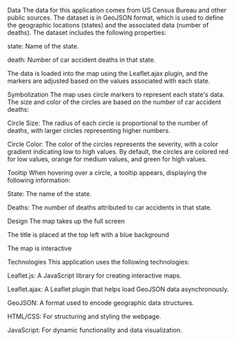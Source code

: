 Data
The data for this application comes from US Census Bureau and other public sources. The dataset is in GeoJSON format, which is used to define the geographic locations (states) and the associated data (number of deaths). The dataset includes the following properties:

state: Name of the state.

death: Number of car accident deaths in that state.

The data is loaded into the map using the Leaflet.ajax plugin, and the markers are adjusted based on the values associated with each state.

Symbolization
The map uses circle markers to represent each state's data. The size and color of the circles are based on the number of car accident deaths:

Circle Size: The radius of each circle is proportional to the number of deaths, with larger circles representing higher numbers.

Circle Color: The color of the circles represents the severity, with a color gradient indicating low to high values. By default, the circles are colored red for low values, orange for medium values, and green for high values.

Tooltip
When hovering over a circle, a tooltip appears, displaying the following information:

State: The name of the state.

Deaths: The number of deaths attributed to car accidents in that state.

Design
The map takes up the full screen

The title is placed at the top left with a blue background

The map is interactive

Technologies
This application uses the following technologies:

Leaflet.js: A JavaScript library for creating interactive maps.

Leaflet.ajax: A Leaflet plugin that helps load GeoJSON data asynchronously.

GeoJSON: A format used to encode geographic data structures.

HTML/CSS: For structuring and styling the webpage.

JavaScript: For dynamic functionality and data visualization.